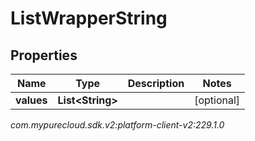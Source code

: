 # ListWrapperString


## Properties

| Name | Type | Description | Notes |
| ------------ | ------------- | ------------- | ------------- |
| **values** | **List&lt;String&gt;** |  |  [optional] |




_com.mypurecloud.sdk.v2:platform-client-v2:229.1.0_
